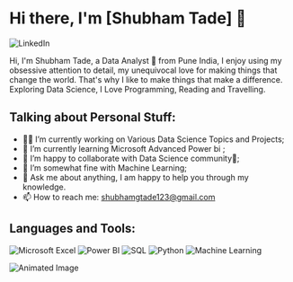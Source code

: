 # Hi there, I'm [Shubham Tade] 👋

<a href="https://www.linkedin.com/in/shubham-tade-522649239" style="text-decoration: none;">
  <img src="https://img.shields.io/badge/LinkedIn-0077B5?style=for-the-badge&logo=linkedin&logoColor=white" alt="LinkedIn">
</a>

Hi, I'm Shubham Tade, a Data Analyst 🚀 from Pune India, I enjoy using my obsessive attention to detail, my unequivocal love for making things that change the world. That's why I like to make things that make a difference. Exploring Data Science, I Love Programming, Reading and Travelling.
## Talking about Personal Stuff:
- 👩‍💻 I’m currently working on Various Data Science Topics and Projects;
- 🌱 I’m currently learning Microsoft Advanced Power bi ;
- 🤝 I’m happy to collaborate with Data Science community🤝;
- 🤔 I’m somewhat fine with Machine Learning;
- 💬 Ask me about anything, I am happy to help you through my knowledge.
- 📫 How to reach me: [shubhamgtade123@gmail.com](mailto:youremail@example.com)

## Languages and Tools:
![Microsoft Excel](https://img.shields.io/badge/Microsoft_Excel-217346?style=for-the-badge&logo=microsoft-excel&logoColor=white)
![Power BI](https://img.shields.io/badge/Power_BI-F2C811?style=for-the-badge&logo=power-bi&logoColor=black)
![SQL](https://img.shields.io/badge/SQL-4479A1?style=for-the-badge&logo=postgresql&logoColor=white)
![Python](https://img.shields.io/badge/Python-3776AB?style=for-the-badge&logo=python&logoColor=white)
![Machine Learning](https://img.shields.io/badge/Machine_Learning-FF6F00?style=for-the-badge&logo=scikit-learn&logoColor=white)

![Animated Image](https://iconscout.com/lottie-animation/data-analysis-6208086)
